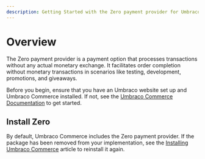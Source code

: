 ```yaml
---
description: Getting Started with the Zero payment provider for Umbraco Commerce.
---
```


# Overview

The Zero payment provider is a payment option that processes transactions without any actual monetary exchange. It facilitates order completion without monetary transactions in scenarios like testing, development, promotions, and giveaways.

Before you begin, ensure that you have an Umbraco website set up and Umbraco Commerce installed. If not, see the [Umbraco Commerce Documentation](https://docs.umbraco.com/umbraco-commerce/) to get started.

## Install Zero

By default, Umbraco Commerce includes the Zero payment provider. If the package has been removed from your implementation, see the [Installing Umbraco Commerce](https://docs.umbraco.com/umbraco-commerce/getting-started/install) article to reinstall it again.

